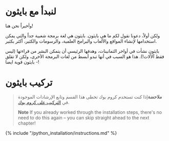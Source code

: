 # لنبدأ مع بايثون

وأخيراً نحن هنا!

ولكن أولاً، دعونا نقول لكم ما هي بايثون. بايثون هي لغة برمجة شعبية جداً والتي يمكن استخدامها لإنشاء المواقع والألعاب والبرامج العلمية، والرسومات والكثير، أكثر بكثير.

بايثون نشأت في أواخر الثمانينات، وهدفها الرئيسي أن يتمكن البشر من قراءتها (ليس فقط آلألات!). هذا هو السبب في أنها تبدو أبسط من لغات البرمجة الأخرى، ولكن لا تقلق - بايثون قوية ايضا!

# تركيب بايثون

> **ملاحضة**إذا كنت تستخدم كروم بوك تخطى هذا القسم وتابع الإرشادات الموجودة في [التركيب على كروم بوك](../chromebook_setup/README.md).
> 
> **Note** If you already worked through the installation steps, there's no need to do this again – you can skip straight ahead to the next chapter!

{% include "/python_installation/instructions.md" %}